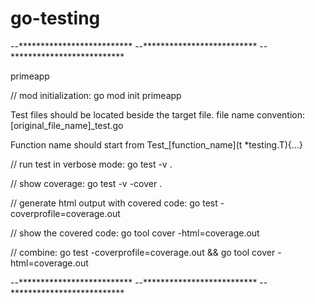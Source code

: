 # go-testing


--**************************
--**************************
--**************************

primeapp

// mod initialization:
go mod init primeapp

Test files should be located beside the target file.
file name convention: [original_file_name]_test.go

Function name should start from Test_[function_name](t *testing.T){...}

// run test in verbose mode:
go test -v .

// show coverage:
go test -v -cover .

// generate html output with covered code:
go test -coverprofile=coverage.out

// show the covered code: 
go tool cover -html=coverage.out

// combine:
go test -coverprofile=coverage.out && go tool cover -html=coverage.out

--**************************
--**************************
--**************************
